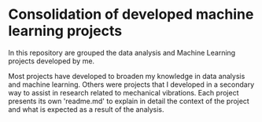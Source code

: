 # Consolidation of developed machine learning projects

In this repository are grouped the data analysis and Machine Learning projects developed by me.

Most projects have developed to broaden my knowledge in data analysis and machine learning. Others were projects that I developed in a secondary way to assist in research related to mechanical vibrations.
​
Each project presents its own 'readme.md' to explain in detail the context of the project and what is expected as a result of the analysis.